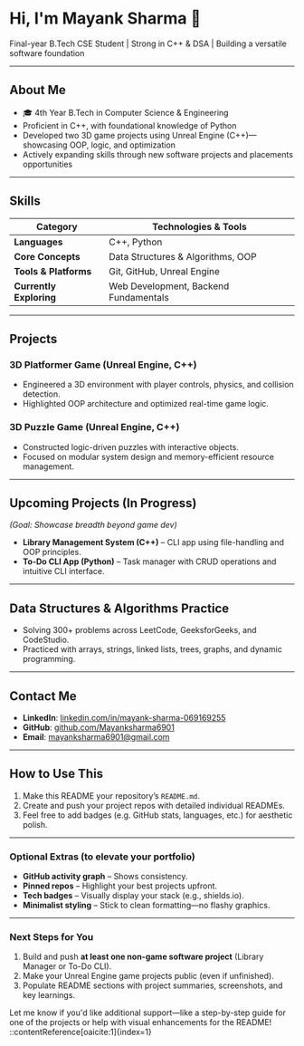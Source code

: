 <p align="center">
  <h1>Hi, I'm Mayank Sharma 👋</h1>
  <p>Final-year B.Tech CSE Student | Strong in C++ & DSA | Building a versatile software foundation</p>
</p>

---

##  About Me
- 🎓 4th Year B.Tech in Computer Science & Engineering  
-  Proficient in C++, with foundational knowledge of Python  
-  Developed two 3D game projects using Unreal Engine (C++)—showcasing OOP, logic, and optimization  
-  Actively expanding skills through new software projects and placements opportunities

---

##  Skills
| Category              | Technologies & Tools                |
|-----------------------|--------------------------------------|
| **Languages**         | C++, Python                          |
| **Core Concepts**     | Data Structures & Algorithms, OOP    |
| **Tools & Platforms** | Git, GitHub, Unreal Engine           |
| **Currently Exploring** | Web Development, Backend Fundamentals |

---

##  Projects

### 3D Platformer Game (Unreal Engine, C++)
- Engineered a 3D environment with player controls, physics, and collision detection.
- Highlighted OOP architecture and optimized real-time game logic.

### 3D Puzzle Game (Unreal Engine, C++)
- Constructed logic-driven puzzles with interactive objects.
- Focused on modular system design and memory-efficient resource management.

---

##  Upcoming Projects (In Progress)
*(Goal: Showcase breadth beyond game dev)*  
- **Library Management System (C++)** – CLI app using file-handling and OOP principles.  
- **To-Do CLI App (Python)** – Task manager with CRUD operations and intuitive CLI interface.

---

##  Data Structures & Algorithms Practice
- Solving 300+ problems across LeetCode, GeeksforGeeks, and CodeStudio.  
- Practiced with arrays, strings, linked lists, trees, graphs, and dynamic programming.

---

##  Contact Me
-  **LinkedIn**: [linkedin.com/in/mayank-sharma-069169255](https://www.linkedin.com/in/mayank-sharma-069169255)  
-  **GitHub**: [github.com/Mayanksharma6901](https://github.com/Mayanksharma6901)  
-  **Email**: mayanksharma6901@gmail.com

---

##  How to Use This
1. Make this README your repository’s `README.md`.  
2. Create and push your project repos with detailed individual READMEs.  
3. Feel free to add badges (e.g. GitHub stats, languages, etc.) for aesthetic polish.

---

###  Optional Extras (to elevate your portfolio)
- **GitHub activity graph** – Shows consistency.  
- **Pinned repos** – Highlight your best projects upfront.  
- **Tech badges** – Visually display your stack (e.g., shields.io).  
- **Minimalist styling** – Stick to clean formatting—no flashy graphics.

---

###  Next Steps for You
1. Build and push **at least one non-game software project** (Library Manager or To-Do CLI).  
2. Make your Unreal Engine game projects public (even if unfinished).  
3. Populate README sections with project summaries, screenshots, and key learnings.

Let me know if you'd like additional support—like a step-by-step guide for one of the projects or help with visual enhancements for the README!
::contentReference[oaicite:1]{index=1}
